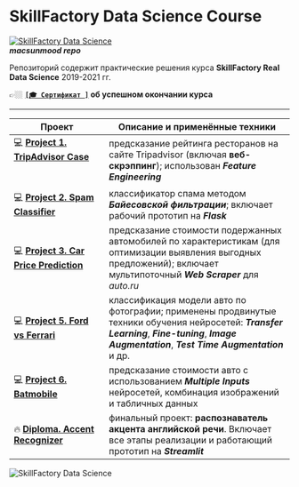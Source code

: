 # **SkillFactory Data Science Course**
[![SkillFactory Data Science](https://img.shields.io/badge/SF-Data%20Science-brightgreen)](https://skillfactory.ru/data-science)\
**_macsunmood repo_**

Репозиторий содержит практические решения курса **SkillFactory Real Data Science** 2019-2021 гг.

👉🏼 **[`[🎓 Сертификат ]`](CERTIFICATE.md) об успешном окончании курса**

---

| Проект | Описание и применённые техники |
|------------------------|--------------------------------|
| 💻 [**Project 1. TripAdvisor Case**](https://github.com/macsunmood/SkillFactory_RDS/tree/master/Project%201.%20TripAdvisor%20Case) &nbsp; &nbsp; &nbsp; &nbsp; &nbsp; &nbsp; &nbsp; &nbsp; &nbsp; &nbsp; &nbsp; &nbsp; &nbsp; &nbsp; &nbsp; &nbsp; &nbsp; &nbsp; &nbsp; &nbsp; &nbsp; &nbsp; &nbsp; &nbsp; &nbsp; &nbsp; &nbsp; &nbsp; &nbsp; &nbsp; &nbsp; &nbsp; &nbsp; &nbsp; &nbsp; &nbsp; &nbsp; &nbsp; |предсказание рейтинга ресторанов на сайте Tripadvisor (включая **веб-скрэппинг**); использован _**Feature Engineering**_|
| 💻 [**Project 2. Spam Classifier**](https://github.com/macsunmood/SkillFactory_RDS/tree/master/Project%202.%20Spam%20Classifier) |классификатор спама методом _**Байесовской фильтрации**_; включает рабочий прототип на _**Flask**_|
| 💻 [**Project 3. Car Price Prediction**](https://github.com/macsunmood/SkillFactory_RDS/tree/master/Project%203.%20Car%20Price%20Prediction) |предсказание стоимости подержанных автомобилей по характеристикам (для оптимизации выявления выгодных предложений); включает мультипоточный _**Web Scraper**_ для _auto.ru_|
| 💻 [**Project 5. Ford vs Ferrari**](https://github.com/macsunmood/SkillFactory_RDS/tree/master/Project%205.%20Ford%20vs%20Ferrari)|классификация модели авто по фотографии; применены продвинутые техники обучения нейросетей: _**Transfer Learning**_, _**Fine-tuning**_, _**Image Augmentation**_, _**Test Time Augmentation**_ и др.|
| 💻 [**Project 6. Batmobile**](https://github.com/macsunmood/SkillFactory_RDS/tree/master/Project%206.%20Batmobile)|предсказание стоимости авто с использованием _**Multiple Inputs**_ нейросетей, комбинация изображений и табличных данных|
| 🔥 [**Diploma. Accent Recognizer**](https://github.com/macsunmood/SkillFactory_RDS/tree/master/Diploma.%20Accent%20Recognizer)|финальный проект: **распознаватель акцента английской речи**. Включает все этапы реализации и работающий прототип на _**Streamlit**_|

![SkillFactory Data Science](https://telegra.ph/file/db0665de16c088eb41d8e.png)

